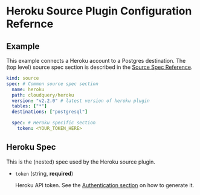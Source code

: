 # Heroku Source Plugin Configuration Refernce

## Example

This example connects a Heroku account to a Postgres destination. The (top level) source spec section is described in the [Source Spec Reference](https://www.cloudquery.io/docs/reference/source-spec).

```yml
kind: source
spec: # Common source spec section
  name: heroku
  path: cloudquery/heroku
  version: "v2.2.0" # latest version of heroku plugin
  tables: ["*"]
  destinations: ["postgresql"]

  spec: # Heroku specific section
    token: <YOUR_TOKEN_HERE>
```

## Heroku Spec

This is the (nested) spec used by the Heroku source plugin.

- `token` (string, **required**)

  Heroku API token. See the [Authentication section](../README.md#Authentication) on how to generate it.
